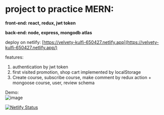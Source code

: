 # **project to practice MERN:**

**front-end: react, redux, jwt token** 

**back-end: node, express, mongodb atlas**

deploy on netlify: [https://velvety-kulfi-650427.netlify.app](https://velvety-kulfi-650427.netlify.app/)  

features:
1. authentication by jwt token
2. first visited promotion, shop cart implemented by localStorage
3. Create course, subscribe course, make comment by redux action + mongoose course, user, review schema


Demo:  
![image](https://github.com/DeltaLF/online-course/blob/master/onlineCourseDemo.gif)


[![Netlify Status](https://api.netlify.com/api/v1/badges/a6e6a224-d5b2-4830-ab9c-10a08c39f043/deploy-status)](https://app.netlify.com/sites/velvety-kulfi-650427/deploys)
